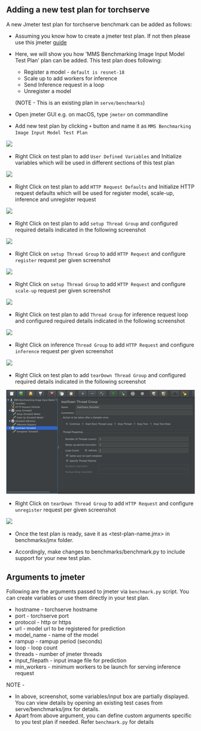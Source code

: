## Adding a new test plan for torchserve

A new Jmeter test plan for torchserve benchmark can be added as follows:

* Assuming you know how to create a jmeter test plan. If not then please use this jmeter [guide](https://jmeter.apache.org/usermanual/build-test-plan.html)
* Here, we will show you how 'MMS Benchmarking Image Input Model Test Plan' plan can be added.
This test plan does following:

    * Register a model - `default is resnet-18`
    * Scale up to add workers for inference
    * Send Inference request in a loop
    * Unregister a model

    (NOTE - This is an existing plan in `serve/benchmarks`)
* Open jmeter GUI
e.g. on macOS, type `jmeter` on commandline
* Add new test plan by clicking `+` button and name it as `MMS Benchmarking Image Input Model Test Plan`

![](img/testplan.png)
* Right Click on test plan to add `User Defined Variables` and Initialize variables which will be used in different sections of this test plan

![](img/udv.png)
* Right Click on test plan to add `HTTP Request Defaults` and Initialize HTTP request defaults which will be used for register model, scale-up, inference and unregister request

![](img/requestdefaults.png)
* Right Click on test plan to add `setup Thread Group` and configured required details indicated in the following screenshot

![](img/setup-tg.png)
* Right Click on `setup Thread Group` to add `HTTP Request` and configure `register` request per given screenshot

![](img/register.png)
* Right Click on `setup Thread Group` to add `HTTP Request` and configure `scale-up` request per given screenshot

![](img/scaleup.png)
* Right Click on test plan to add `Thread Group` for inference request loop and configured required details indicated in the following screenshot

![](img/inf-tg.png)
* Right Click on inference `Thread Group` to add `HTTP Request` and configure `inference` request per given screenshot

![](img/inference.png)
* Right Click on test plan to add `tearDown Thread Group` and configured required details indicated in the following screenshot

![](img/teardown-tg.png)
* Right Click on `tearDown Thread Group` to add `HTTP Request` and configure `unregister` request per given screenshot

![](img/unregister.png)

* Once the test plan is ready, save it as <test-plan-name.jmx> in benchmarks/jmx folder.

* Accordingly, make changes to benchmarks/benchmark.py to include support for your new test plan.

## Arguments to jmeter
Following are the arguments passed to jmeter via `benchmark.py` script.
You can create variables or use them directly in your test plan.
* hostname - torchserve hostname
* port - torchserve port
* protocol - http or https
* url - model url to be registered for prediction
* model_name - name of the model
* rampup - rampup period (seconds)
* loop - loop count
* threads - number of jmeter threads
* input_filepath - input image file for prediction
* min_workers - minimum workers to be launch for serving inference request

NOTE -

* In above, screenshot, some variables/input box are partially displayed. You can view details by opening an existing test cases from serve/benchmarks/jmx for details.
* Apart from above argument, you can define custom arguments specific to you test plan if needed. Refer `benchmark.py` for details
